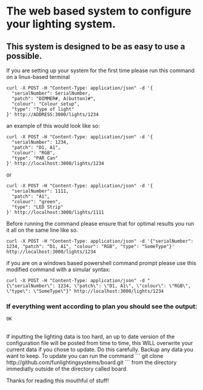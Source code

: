 # The web based system to configure your lighting system.
## This system is designed to be as easy to use a possible.

If you are setting up your system for the first time please run this command on a linux-based terminal
```
curl -X POST -H "Content-Type: application/json" -d '{
  "serialNumber": SerialNumber,
  "patch": "DIMMER#, A(button)#",
  "colour": "Colour setup",
  "type": "Type of light"
}' http://ADDRESS:3000/lights/1234
```
an example of this would look like so:
```
curl -X POST -H "Content-Type: application/json" -d '{
  "serialNumber": 1234,
  "patch": "D1, A1",
  "colour": "RGB",
  "type": "PAR Can"
}' http://localhost:3000/lights/1234
```
or 
```
curl -X POST -H "Content-Type: application/json" -d '{
  "serialNumber": 1111,
  "patch": "A1",
  "colour": "green",
  "type": "LED Strip"
}' http://localhost:3000/lights/1111
```
Before running the command please ensure that for optimal results you run it all on the same line like so.
```
curl -X POST -H "Content-Type: application/json" -d '{"serialNumber": 1234, "patch": "D1, A1", "colour": "RGB", "type": "SomeType"}' http://localhost:3000/lights/1234
```

if you are on a windows based powershell command prompt please use this modified command with a simular syntax:
```
curl -X POST -H "Content-Type: application/json" -d "{\"serialNumber\": 1234, \"patch\": \"D1, A1\", \"colour\": \"RGB\", \"type\": \"SomeType\"}" http://localhost:3000/lights/1234
```

### If everything went according to plan you should see the output:
``` 
OK
```

<br>
If inputting the lighting data is too hard, an up to date version of the configuration file will be posted from time to time, this WILL overwrite your current data if you chose to update. Do this carefully. Backup any data you want to keep. To update you can run the command 
``` git clone http://github.com/funlightingsystems/board.git ``` 
from the directory immediatly outside of the directory called board.

Thanks for reading this mouthful of stuff!

